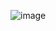 ![image](https://github.com/SarfarazQadir/Recipe-Book/assets/144503703/27443616-14e8-445b-b27f-d97c6c8bdea0)

